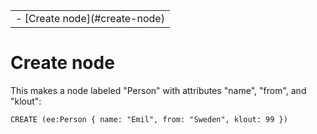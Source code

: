 <table class="TOC"><tr><td>- [Create node](#create-node)
</td></tr></table>




# Create node

This makes a node labeled "Person" with attributes "name", "from", and "klout":

```Cypher
CREATE (ee:Person { name: "Emil", from: "Sweden", klout: 99 })
```